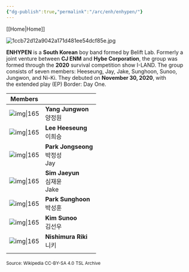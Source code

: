 ```yaml
---
{"dg-publish":true,"permalink":"/arc/enh/enhypen/"}
---
```


[[Home\|Home]]

![1ccb72d12a9042a171d481ee54dcf85e.jpg](/img/user/b%20storage/a%20storage/1ccb72d12a9042a171d481ee54dcf85e.jpg)

**ENHYPEN** is a **South Korean** boy band formed by Belift Lab. Formerly a joint venture between **CJ ENM** and **Hybe Corporation**, the group was formed through the **2020** survival competition show I-LAND. The group consists of seven members: Heeseung, Jay, Jake, Sunghoon, Sunoo, Jungwon, and Ni-Ki. They debuted on **November 30, 2020**, with the extended play (EP) Border: Day One.


| Members               |                                  |
| --------------------- | -------------------------------- |
| ![img\|165](/img/user/arc/enh/enhyassets/jw.jpg)   | **Yang Jungwon**<br>양정원          |
| ![img\|165](/img/user/arc/enh/enhyassets/lhs.jpg)  | **Lee Heeseung**<br>이희승          |
| ![img\|165](/img/user/arc/enh/enhyassets/pjs.jpg)  | **Park Jongseong**<br>박정성<br>Jay |
| ![img\|165](/img/user/arc/enh/enhyassets/sjy.jpg)  | **Sim Jaeyun**<br>심재윤<br>Jake    |
| ![img\|165](/img/user/arc/enh/enhyassets/psh.jpg)  | **Park Sunghoon**<br>박성훈         |
| ![img\|165](/img/user/arc/enh/enhyassets/ksn.jpg)  | **Kim Sunoo**<br>김선우             |
| ![img\|165](/img/user/arc/enh/enhyassets/niki.jpg) | **Nishimura Riki**<br>니키         |
|                       |                                  |

<small>Source: Wikipedia CC-BY-SA 4.0</small>
<small>TSL Archive</small>

<script src="https://starryxoxo.github.io/treeajmgar/src/helpers/imagelist.js"></script>